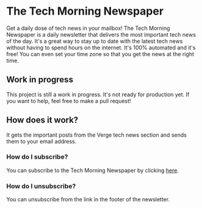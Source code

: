 # The Tech Morning Newspaper
Get a daily dose of tech news in your mailbox! The Tech Morning Newspaper is a daily newsletter that delivers the most important tech news of the day. It's a great way to stay up to date with the latest tech news without having to spend hours on the internet.
It's 100% automated and it's free! You can even set your time zone so that you get the news at the right time.

## Work in progress
This project is still a work in progress. It's not ready for production yet. If you want to help, feel free to make a pull request!
## How does it work?
It gets the important posts from the Verge tech news section and sends them to your email address. 

### How do I subscribe?
You can subscribe to the Tech Morning Newspaper by clicking [here](https://simonrijntjes.nl/newspaper/signup). 
### How do I unsubscribe?
You can unsubscribe from the link in the footer of the newsletter. 
